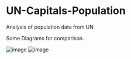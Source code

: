 # UN-Capitals-Population
Analysis of population data from UN

Some Diagrams for comparison.

![image](https://github.com/gopalkatyarmal/UN-Capitals-Population/assets/42310300/bc99598e-d1bd-45bb-860a-a8dc814906af)
![image](https://github.com/gopalkatyarmal/UN-Capitals-Population/assets/42310300/b9bb547f-a761-4e05-8be1-7ff41e3977f8)

